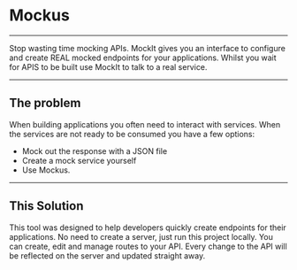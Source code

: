 # Mockus
---
Stop wasting time mocking APIs. MockIt gives you an interface to configure and create REAL mocked endpoints for your applications. Whilst you wait for APIS to be built use MockIt to talk to a real service.

---
## The problem
When building applications you often need to interact with services. When the services are not ready to be consumed you have a few options:

- Mock out the response with a JSON file
- Create a mock service yourself
- Use Mockus.

---
## This Solution
This tool was designed to help developers quickly create endpoints for their applications. No need to create a server, just run this project locally. You can create, edit and manage routes to your API. Every change to the API will be reflected on the server and updated straight away.